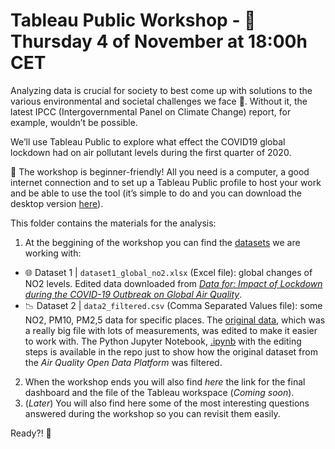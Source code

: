# Tableau Public Workshop - 📍 Thursday 4 of November at 18:00h CET

Analyzing data is crucial for society to best come up with solutions to the various environmental and societal challenges we face 🎯. Without it, the latest IPCC (Intergovernmental Panel on Climate Change) report, for example, wouldn’t be possible.

We’ll use Tableau Public to explore what effect the COVID19 global lockdown had on air pollutant levels during the first quarter of 2020.

📌 The workshop is beginner-friendly! All you need is a computer, a good internet connection and to set up a Tableau Public profile to host your work and be able to use the tool (it’s simple to do and you can download the desktop version [here](https://public.tableau.com/s/)).

This folder contains the materials for the analysis:

1) At the beggining of the workshop you can find the 
[datasets](https://github.com/ang-ferriz/Tableau_Public_Workshop/tree/main/Tableau_Public_Workshop/Datasets) we are working with:
- :globe_with_meridians: Dataset 1 | `dataset1_global_no2.xlsx` (Excel file): global changes of NO2 levels. Edited data downloaded from [_Data for: Impact of Lockdown during the COVID-19 Outbreak on Global Air Quality_](https://data.mendeley.com/datasets/wwjnw24xvk/1).
- :chart_with_downwards_trend: Dataset 2 | `data2_filtered.csv` (Comma Separated Values file): some NO2, PM10, PM2,5 data for specific places. The [original data](https://aqicn.org/data-platform/covid19/), which was a really big file with lots of measurements, was edited to make it easier to work with. The Python Jupyter Notebook, [.ipynb](https://github.com/ang-ferriz/Tableau_Public_Workshop/blob/main/pre_processing_Q12020_data.ipynb) with the editing steps is available in the repo just to show how the original dataset from the _Air Quality Open Data Platform_ was filtered.
            
2) When the workshop ends you will also find _here_ the link for the final dashboard and the file of the Tableau workspace (_Coming soon_).
3) (_Later_) You will also find here some of the most interesting questions answered during the workshop so you can revisit them easily.

Ready?! 🙌

